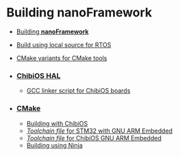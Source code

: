 # Building **nanoFramework**

* [Building **nanoFramework**](build-instructions.md)
* [Build using local source for RTOS](rtos-source-for-build.md)
* [CMake variants for CMake tools](cmake-tools-cmake-variants.md)

* ### [ChibiOS HAL](chibios-hal)
  * [GCC linker script for ChibiOS boards](chibios-hal/gcc-linker-script.md)

* ### [CMake](cmake)
  * [Building with ChibiOS](cmake/chibios-build.md)
  * [_Toolchain file_ for STM32 with GNU ARM Embedded](cmake/stm32-gcc-toolchain.md)
  * [_Toolchain file_ for ChibiOS GNU ARM Embedded](cmake/chibios-toolchain.md)
  * [Building using Ninja](cmake/ninja-build.md)
